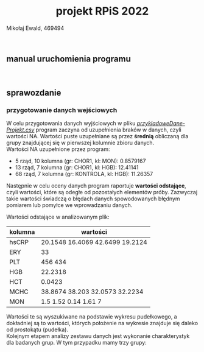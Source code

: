 <h1 align="center"> projekt RPiS 2022 </h1>
Mikołaj Ewald, 469494

&nbsp;<br>

## manual uruchomienia programu

&nbsp;<br>

## sprawozdanie

### przygotowanie danych wejściowych

W celu przygotowania danych wyjściowych w pliku [*przykladoweDane-Projekt.csv*](https://github.com/ewaldmikolaj/projekt_rpis/blob/main/data/przykladoweDane-Projekt.csv) program zaczyna od uzupełnienia braków w danych, czyli wartości NA. Wartości puste uzupełniane są przez **średnią** obliczaną dla grupy znajdującej się w pierwszej kolumnie zbioru danych. <br>
Wartości NA uzupełnione przez program:

- 5 rząd, 10 kolumna (gr: CHOR1, kl: MON): 0.8579167
- 13 rząd, 7 kolumna (gr: CHOR1, kl: HGB): 12.41141
- 68 rząd, 7 kolumna (gr: KONTROLA, kl: HGB): 11.26357

Następnie w celu oceny danych program raportuje **wartości odstające**, czyli wartości, które są odegłe od pozostałych elementów próby. Zazwyczaj takie wartości świadczą o błędach danych spowodowanych błędnym pomiarem lub pomyłce we wprowadzaniu danych. 

Wartości odstające w analizowanym plik:

| kolumna | wartości                        |
|---------|---------------------------------|
| hsCRP   | 20.1548 16.4069 42.6499 19.2124 |
| ERY     | 33                              |
| PLT     | 456 434                         |
| HGB     | 22.2318                         |
| HCT     | 0.0423                          |
| MCHC    | 38.8674 38.203 32.0573 32.2234  |
| MON     | 1.5 1.52 0.14 1.61 7            |

Wartości te są wyszukiwane na podstawie wykresu pudełkowego, a dokładniej są to wartości, których położenie na wykresie znajduje się daleko od prostokątu (pudełka). <br>
Kolejnym etapem analizy zestawu danych jest wykonanie charakterystyk dla badanych grup. W tym przypadku mamy trzy grupy: 